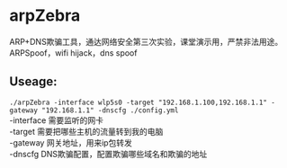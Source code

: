 # arpZebra
ARP+DNS欺骗工具，通达网络安全第三次实验，课堂演示用，严禁非法用途。ARPSpoof，wifi hijack，dns spoof
## Useage:  
`./arpZebra -interface wlp5s0 -target "192.168.1.100,192.168.1.1" -gateway "192.168.1.1" -dnscfg ./config.yml`  
-interface 需要监听的网卡  
-target 需要把哪些主机的流量转到我的电脑  
-gateway 网关地址，用来ip包转发  
-dnscfg DNS欺骗配置，配置欺骗哪些域名和欺骗的地址  
